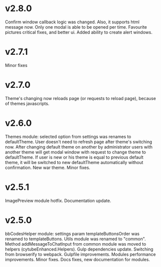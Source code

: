 v2.8.0
======
Confirm window callback logic was changed. Also, it supports html message now.
Only one modal is able to be opened per time.
Favourite pictures critical fixes, and better ui.
Added ability to create alert windows.

v2.7.1
======
Minor fixes

v2.7.0
======
Theme's changing now reloads page (or requests to reload page), because of themes javascripts.

v2.6.0
======
Themes module: selected option from settings was renames to defaultTheme. User doesn't need to refresh page after theme's switching now. After changing default theme on another by administrator users with another theme will get modal window with request to change theme to defaultTheme. If user is new or his theme is equal to previous default theme, it will be switched to new defaultTheme automatically without confirmation.
New war theme.
Minor fixes.

v2.5.1
======
ImagePreview module hotfix. Documentation update.

v2.5.0
======
bbCodesHelper module: settings param templateButtonsOrder was renamed to templateButtons.
Utils module was renamed to "common".
Method addMessageToChatInput from common module was moved to helpers (cytubeEnhanced.Helpers).
Gulp dependencies update. Switching from browserify to webpack. Gulpfile improvements.
Modules performance improvements.
Minor fixes.
Docs fixes, new documentation for modules.